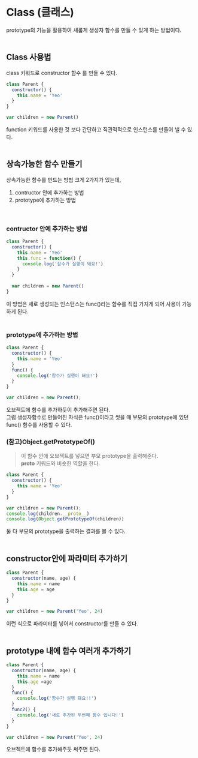 # Class (클래스)
prototype의 기능을 활용하여 새롭게 생성자 함수를 만들 수 있게 하는 방법이다.
<br /><br />

## Class 사용법

class 키워드로 constructor 함수 를 만들 수 있다.
<br />

```javascript
class Parent {
  constructor() {
    this.name = 'Yeo'
  }
}

var children = new Parent()
```

function 키워드를 사용한 것 보다 간단하고 직관적적으로 인스턴스를 만들어 낼 수 있다.
<br /><br />

## 상속가능한 함수 만들기
상속가능한 함수를 만드는 방법 크게 2가지가 있는데,
1. contructor 안에 추가하는 방법
1. prototype에 추가하는 방법
<br />

### contructor 안에 추가하는 방법

```javascript
class Parent {
  constructor() {
    this.name = 'Yeo'
    this.func = function() {
      console.log('함수가 실행이 돼요!')
    }
  }
  
  var children = new Parent()
}
```

이 방법은 새로 생성되는 인스턴스는 func()라는 함수를 직접 가지게 되어 사용이 가능하게 된다.
<br /><br /> 

### prototype에 추가하는 방법
```javascript
class Parent {
  constructor() {
    this.name = 'Yeo'
  }
  func() {
    console.log('함수가 실행이 돼요!')
  }
}

var children = new Parent();
```

오브젝트에 함수를 추가하듯이 추가해주면 된다.
<br />
그럼 생성자함수로 만들어진 자식은 func()이라고 썻을 때 부모의 prototype에 있던 func() 함수를 사용할 수 있다.
<br />

### (참고)Object.getPrototypeOf()
> 이 함수 안에 오브젝트를 넣으면 부모 prototype을 출력해준다. <br />
> __proto__ 키워드와 비슷한 역할을 한다.

```javascript
class Parent {
  constructor() {
    this.name = 'Yeo'
  }
}

var children = new Parent();
console.log(children.__proto__)
console.log(Object.getPrototypeOf(children))
```

둘 다 부모의 prototype을 출력하는 결과를 볼 수 있다. 
<br /><br />

## constructor안에 파라미터 추가하기
```javascript
class Parent {
  constructor(name, age) {
    this.name = name
    this.age = age
  }
}

var children = new Parent('Yeo', 24)
```

이런 식으로 파라미터를 넣어서 constructor를 만들 수 있다.
<br /><br />

## prototype 내에 함수 여러개 추가하기
```javascript
class Parent {
  constructor(name, age) {
    this.name = name
    this.age =age
  }
  func() {
    console.log('함수가 실행 돼요!!')
  }
  func2() {
    console.log('새로 추가된 두번째 함수 입니다!')
  }
}

var children = new Parent('Yeo', 24)
```

오브젝트에 함수를 추가해주듯 써주면 된다.
<br />